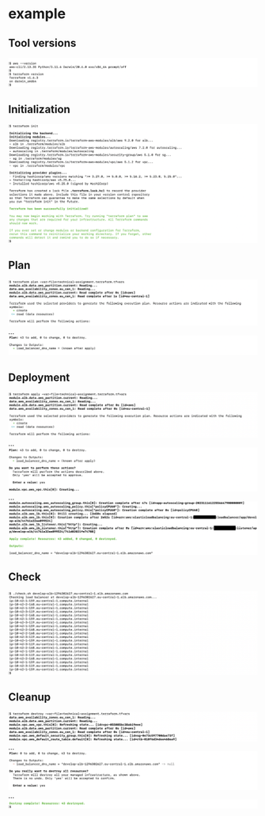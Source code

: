 # example

## Tool versions
![tools-versions](./1-tools-versions.png)

## Initialization
![terraform-init](./2-terraform-init.png)

## Plan
![terraform-plan](./3-terraform-plan.png)
...
![terraform-plan-output](./4-terraform-plan-output.png)

## Deployment
![terraform-apply](./5-terraform-apply.png)
...
![terraform-apply-yes](./6-terraform-apply-yes.png)
...
![terraform-apply-output](./7-terraform-apply-output.png)

## Check
![check](./8-check.png)

## Cleanup
![terraform-destroy](./9-terraform-destroy.png)
...
![terraform-destroy-yes](./10-terraform-destroy-yes.png)
...
![terraform-destroy-output](./11-terraform-destroy-output.png)